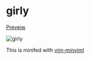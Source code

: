 # girly

[Preveiw](https://utubo.github.io/vim-6colors/?b=https://raw.githubusercontent.com/utubo/vim-colorscheme-girly/main/src/colors/girly.src.vim)

![girly](https://user-images.githubusercontent.com/6848636/134689291-7dd5ff8d-1fa0-4485-8dc9-4e81508fbaf5.jpg)

This is minifed with [vim-minviml](https://github.com/utubo/vim-minviml)
